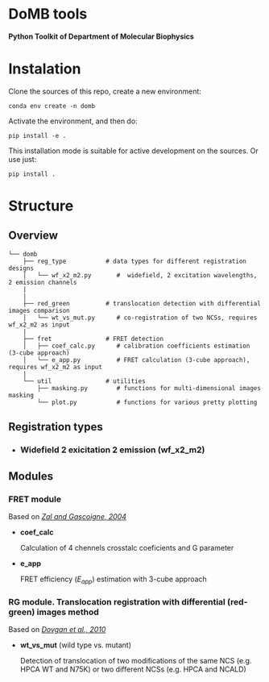 DoMB tools
==========

__Python Toolkit of Department of Molecular Biophysics__




# Instalation
Clone the sources of this repo, create a new environment:
```
conda env create -n domb
```

Activate the environment, and then do:
```
pip install -e .
```

This installation mode is suitable for active development on the sources.
Or use just:
```
pip install .
```



# Structure
## Overview

```
└── domb
    ├── reg_type           # data types for different registration designs
    │   └── wf_x2_m2.py       #  widefield, 2 excitation wavelengths, 2 emission channels
    |
    |
    ├── red_green          # translocation detection with differential images comparison
    │   └── wt_vs_mut.py      # co-registration of two NCSs, requires wf_x2_m2 as input
    |
    ├── fret               # FRET detection
    │   ├── coef_calc.py      # calibration coefficients estimation (3-cube approach)
    │   └── e_app.py          # FRET calculation (3-cube approach), requires wf_x2_m2 as input
    |
    └── util               # utilities
        ├── masking.py        # functions for multi-dimensional images masking
        └── plot.py           # functions for various pretty plotting

```


## Registration types
- ### Widefield 2 exicitation 2 emission (wf_x2_m2)



## Modules
### FRET module
Based on _[Zal and Gascoigne, 2004](https://pubmed.ncbi.nlm.nih.gov/15189889/)_
- __coef_calc__

  Calculation of 4 chennels crosstalc coeficients and G parameter

- __e_app__

  FRET efficiency ($E_{app}$) estimation with 3-cube approach

### RG module. Translocation registration with differential (red-green) images method
Based on _[Dovgan et al., 2010](https://pubmed.ncbi.nlm.nih.gov/20704590/)_
- __wt_vs_mut__ (wild type vs. mutant)

  Detection of translocation of two modifications of the same NCS (e.g. HPCA WT and N75K) or two different NCSs (e.g. HPCA and NCALD)  